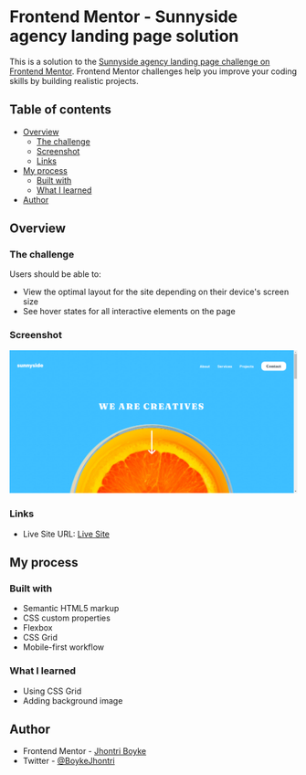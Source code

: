 # Frontend Mentor - Sunnyside agency landing page solution

This is a solution to the [Sunnyside agency landing page challenge on Frontend Mentor](https://www.frontendmentor.io/challenges/sunnyside-agency-landing-page-7yVs3B6ef). Frontend Mentor challenges help you improve your coding skills by building realistic projects.

## Table of contents

- [Overview](#overview)
  - [The challenge](#the-challenge)
  - [Screenshot](#screenshot)
  - [Links](#links)
- [My process](#my-process)
  - [Built with](#built-with)
  - [What I learned](#what-i-learned)
- [Author](#author)


## Overview

### The challenge

Users should be able to:

- View the optimal layout for the site depending on their device's screen size
- See hover states for all interactive elements on the page

### Screenshot

![](./images/screenshot.png)


### Links
- Live Site URL: [Live Site](https://sunny-side-jhontriboyke.netlify.app/)

## My process

### Built with

- Semantic HTML5 markup
- CSS custom properties
- Flexbox
- CSS Grid
- Mobile-first workflow

### What I learned

- Using CSS Grid
- Adding background image

## Author

- Frontend Mentor - [Jhontri Boyke](https://www.frontendmentor.io/profile/jhontriboyke)
- Twitter - [@BoykeJhontri](https://www.twitter.com/BoykeJhontri)




